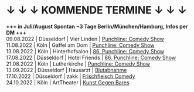 # ↓ ↓ ↓ KOMMENDE TERMINE ↓ ↓ ↓    
**+++ in Juli/August Spontan ~3 Tage Berlin/München/Hamburg, Infos per DM +++**                                        
09.08.2022 | Düsseldorf | Vier Linden | [Punchline: Comedy Show](https://www.facebook.com/events/521856709491977)           
11.08.2022 | Köln | Gaffel am Dom | [Punchline: Comedy Show](https://www.facebook.com/events/607039687420017)             
13.08.2022 | Köln | Hinterhofsalon | [86. Punchline: Comedy Show](https://www.facebook.com/events/1173373716780593)                        
17.08.2022 | Düsseldorf | Hotel Friends | [86. Punchline: Comedy Show](https://www.facebook.com/events/391698543022253)                    
21.08.2022 | Köln | Lutherkirche | [Punchline: Comedy Show](https://www.facebook.com/events/410567797622013)          
13.09.2022 | Düsseldorf | Hausarzt | [Blutabnahme](https://www.google.com/search?q=Blutabnahme)               
17.10.2022 | Düsseldorf | zakk | [Frischfleisch Comedy](https://www.zakk.de/event-detail?event=10811)                   
24.10.2022 | Köln | ArtTheater | [Kunst Gegen Bares](https://artheater.de/)   
